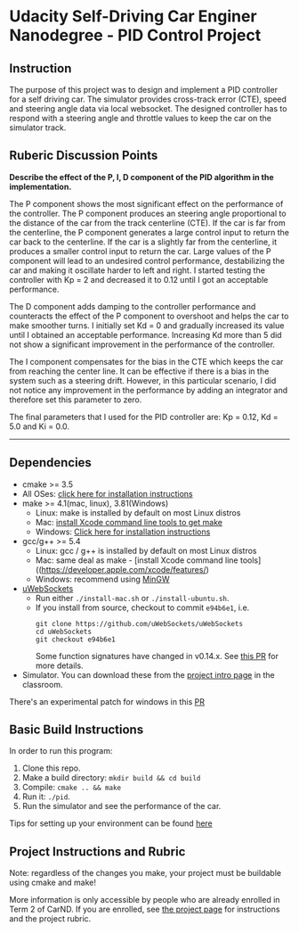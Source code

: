 # Udacity Self-Driving Car Enginer Nanodegree - PID Control Project

## Instruction
The purpose of this project was to design and implement a PID controller for a self driving car. The simulator provides cross-track error (CTE), speed and steering angle data via local websocket. The designed controller has to respond with a steering angle and throttle values to keep the car on the simulator track.

## Ruberic Discussion Points
**Describe the effect of the P, I, D component of the PID algorithm in the implementation.**

The P component shows the most significant effect on the performance of the controller. The P component produces an steering angle proportional to the distance of the car from the track centerline (CTE). If the car is far from the centerline, the P component generates a large control input to return the car back to the centerline. If the car is a slightly far from the centerline, it produces a smaller control input to return the car. Large values of the P component will lead to an undesired control performance, destabilizing the car and making it oscillate harder to left and right. I started testing the controller with Kp = 2 and decreased it to 0.12 until I got an acceptable performance.

The D component adds damping to the controller performance and counteracts the effect of the P component to overshoot and helps the car to make smoother turns. I initially set Kd = 0 and gradually increased its value until I obtained an acceptable performance. Increasing Kd more than 5 did not show a significant improvement in the performance of the controller.

The I component compensates for the bias in the CTE which keeps the car from reaching the center line. It can be effective if there is a bias in the system such as a steering drift. However, in this particular scenario, I did not notice any improvement in the performance by adding an integrator and therefore set this parameter to zero.

The final parameters that I used for the PID controller are: Kp = 0.12, Kd = 5.0 and Ki = 0.0.

---
## Dependencies

* cmake >= 3.5
 * All OSes: [click here for installation instructions](https://cmake.org/install/)
* make >= 4.1(mac, linux), 3.81(Windows)
  * Linux: make is installed by default on most Linux distros
  * Mac: [install Xcode command line tools to get make](https://developer.apple.com/xcode/features/)
  * Windows: [Click here for installation instructions](http://gnuwin32.sourceforge.net/packages/make.htm)
* gcc/g++ >= 5.4
  * Linux: gcc / g++ is installed by default on most Linux distros
  * Mac: same deal as make - [install Xcode command line tools]((https://developer.apple.com/xcode/features/)
  * Windows: recommend using [MinGW](http://www.mingw.org/)
* [uWebSockets](https://github.com/uWebSockets/uWebSockets)
  * Run either `./install-mac.sh` or `./install-ubuntu.sh`.
  * If you install from source, checkout to commit `e94b6e1`, i.e.
    ```
    git clone https://github.com/uWebSockets/uWebSockets
    cd uWebSockets
    git checkout e94b6e1
    ```
    Some function signatures have changed in v0.14.x. See [this PR](https://github.com/udacity/CarND-MPC-Project/pull/3) for more details.
* Simulator. You can download these from the [project intro page](https://github.com/udacity/self-driving-car-sim/releases) in the classroom.

There's an experimental patch for windows in this [PR](https://github.com/udacity/CarND-PID-Control-Project/pull/3)

## Basic Build Instructions

In order to run this program:

1. Clone this repo.
2. Make a build directory: `mkdir build && cd build`
3. Compile: `cmake .. && make`
4. Run it: `./pid`.
5. Run the simulator and see the performance of the car.

Tips for setting up your environment can be found [here](https://classroom.udacity.com/nanodegrees/nd013/parts/40f38239-66b6-46ec-ae68-03afd8a601c8/modules/0949fca6-b379-42af-a919-ee50aa304e6a/lessons/f758c44c-5e40-4e01-93b5-1a82aa4e044f/concepts/23d376c7-0195-4276-bdf0-e02f1f3c665d)


## Project Instructions and Rubric

Note: regardless of the changes you make, your project must be buildable using
cmake and make!

More information is only accessible by people who are already enrolled in Term 2
of CarND. If you are enrolled, see [the project page](https://classroom.udacity.com/nanodegrees/nd013/parts/40f38239-66b6-46ec-ae68-03afd8a601c8/modules/f1820894-8322-4bb3-81aa-b26b3c6dcbaf/lessons/e8235395-22dd-4b87-88e0-d108c5e5bbf4/concepts/6a4d8d42-6a04-4aa6-b284-1697c0fd6562)
for instructions and the project rubric.
